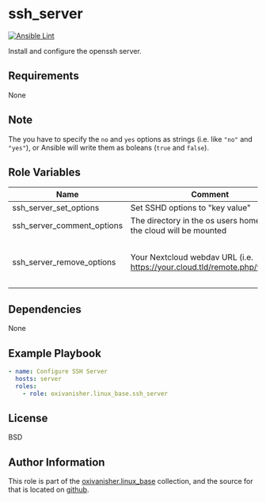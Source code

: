 ssh_server
==========
[![Ansible Lint](https://github.com/oxivanisher/role-ssh_server/actions/workflows/ansible-lint.yml/badge.svg)](https://github.com/oxivanisher/role-ssh_server/actions/workflows/ansible-lint.yml)

Install and configure the openssh server.

Requirements
------------

None

Note
----
The you have to specify the `no` and `yes` options as strings (i.e. like `"no"` and `"yes"`), or Ansible will write them as boleans (`true` and `false`).

Role Variables
--------------

| Name                       | Comment                                                                   | Default value |
|----------------------------|---------------------------------------------------------------------------|---------------|
| ssh_server_set_options     | Set SSHD options to "key value"                          |                | `PermitRootLogin: without-password, DebianBanner: "no", X11UseLocalhost: "no"` |
| ssh_server_comment_options | The directory in the os users home where the cloud will be mounted        | `[Banner]`    |
| ssh_server_remove_options  | Your Nextcloud webdav URL (i.e. https://your.cloud.tld/remote.php/webdav) | `[ KeyRegenerationInterval, ServerKeyBits, RSAAuthentication, RhostsRSAAuthentication, UsePrivilegeSeparation]` |


Dependencies
------------

None

Example Playbook
----------------
```yaml
- name: Configure SSH Server
  hosts: server
  roles:
    - role: oxivanisher.linux_base.ssh_server
```

License
-------

BSD

Author Information
------------------

This role is part of the [oxivanisher.linux_base](https://galaxy.ansible.com/ui/repo/published/oxivanisher/linux_base/) collection, and the source for that is located on [github](https://github.com/oxivanisher/collection-linux_base).
